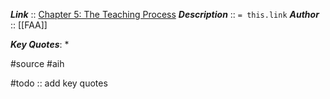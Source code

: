 ***Link***      :: [Chapter 5: The Teaching Process](https://www.faa.gov/sites/faa.gov/files/regulations_policies/handbooks_manuals/aviation/aviation_instructors_handbook/07_aih_chapter_5.pdf)
***Description***      :: `= this.link`
***Author*** :: [[FAA]]

***Key Quotes***:
* 

#source #aih 

#todo :: add key quotes
